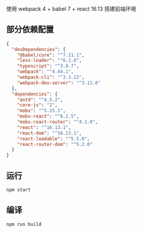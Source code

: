 使用  webpack 4 + babel 7 + react 16.13 搭建前端环境

## 部分依赖配置

```json
{
  "devDependencies": {
    "@babel/core": "^7.11.1",
    "less-loader": "^6.2.0",
    "typescript": "^3.9.7",
    "webpack": "^4.44.1",
    "webpack-cli": "^3.3.12",
    "webpack-dev-server": "^3.11.0"
  },
  "dependencies": {
    "antd": "^4.5.2",
    "core-js": "2",
    "mobx": "^5.15.5",
    "mobx-react": "^6.2.5",
    "mobx-react-router": "^4.1.0",
    "react": "^16.13.1",
    "react-dom": "^16.13.1",
    "react-loadable": "^5.5.0",
    "react-router-dom": "^5.2.0"
  }
}
```

## 运行

```bash
npm start
```

## 编译

```bash
npm run build
```
